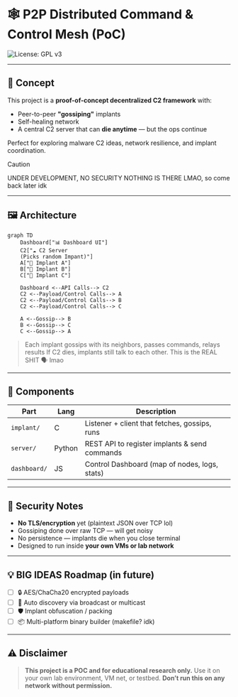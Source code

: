 # 🕸️ P2P Distributed Command & Control Mesh (PoC)

<!-- ![Status](https://img.shields.io/badge/build-pass-brightgreen?style=flat-square) -->
![License: GPL v3](https://img.shields.io/badge/License-GPLv3-blue.svg?style=flat-square)

---

## 🧠 Concept

This project is a **proof-of-concept decentralized C2 framework** with:
- Peer-to-peer **"gossiping"** implants
- Self-healing network
- A central C2 server that can **die anytime** — but the ops continue

Perfect for exploring malware C2 ideas, network resilience, and implant coordination.

> [!CAUTION]
> UNDER DEVELOPMENT, NO SECURITY NOTHING IS THERE LMAO, so come back later idk

---

## 🖼️ Architecture

```mermaid
graph TD
    Dashboard["📊 Dashboard UI"]
    C2["☁️ C2 Server
    (Picks random Impant)"]
    A["🧠 Implant A"]
    B["🧠 Implant B"]
    C["🧠 Implant C"]
    
    Dashboard <--API Calls--> C2
    C2 <--Payload/Control Calls--> A
    C2 <--Payload/Control Calls--> B
    C2 <--Payload/Control Calls--> C
    
    A <--Gossip--> B
    B <--Gossip--> C
    C <--Gossip--> A
````

> Each implant gossips with its neighbors, passes commands, relays results
> If C2 dies, implants still talk to each other. This is the REAL SHIT 🗣️ lmao

---

## 🧩 Components

| Part         | Lang   | Description                                   |
| ------------ | ------ | --------------------------------------------- |
| `implant/`   | C      | Listener + client that fetches, gossips, runs |
| `server/`    | Python | REST API to register implants & send commands |
| `dashboard/` | JS     | Control Dashboard (map of nodes, logs, stats) |

---


## 🔐 Security Notes

* **No TLS/encryption** yet (plaintext JSON over TCP lol)
* Gossiping done over raw TCP — will get noisy
* No persistence — implants die when you close terminal
* Designed to run inside **your own VMs or lab network**

---

## 💡 BIG IDEAS Roadmap (in future)

* [ ] 🔒 AES/ChaCha20 encrypted payloads
* [ ] 🧬 Auto discovery via broadcast or multicast
* [ ] 🛡️ Implant obfuscation / packing
* [ ] 📦 Multi-platform binary builder (makefile? idk)

---

## ⚠️ Disclaimer

> **This project is a POC and for educational research only.**
> Use it on your own lab environment, VM net, or testbed.
> **Don’t run this on any network without permission.**

